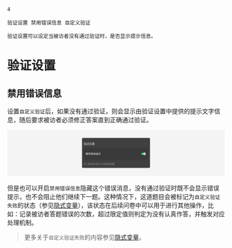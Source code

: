 ```index
4
```
```tag
验证设置 禁用错误信息 自定义验证
```
```summary
验证设置可以设定当被访者没有通过验证时，是否显示提示信息。
```
# 验证设置

## 禁用错误信息
设置`自定义验证`后，如果没有通过验证，则会显示由验证设置中提供的提示文字信息，随后要求被访者必须修正答案直到正确通过验证。

<img src='./assets/04validationSetting/no-prevent.png'>

但是也可以开启`禁用错误信息`隐藏这个错误消息，没有通过验证时既不会显示错误提示，也不会阻止他们继续下一题。这种情况下，这道题目会被标记为`自定义验证失败`的状态（参见[隐式变量](../16variable/08implictVariable.md)），该状态在后续问卷中可以用于进行其他操作，比如：记录被访者答题错误的次数，超过限定值则判定为没有认真作答，并触发对应处理机制。

> 更多关于`自定义验证失败`的内容参见[隐式变量](../16variable/08implictVariable.md)。

